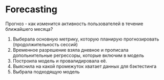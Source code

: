 # Forecasting

Прогноз - как изменится активность пользователей в течение ближайшего месяца?

1) Выберала основную метрику, которую планирую прогнозировать (продолжительность сессий)
2) Временное разрешение взяла дневное и прописала допольнительные регрессоры, которые включим в модель
3) Построила модель и провалидировала её.
4) Выяснила на какой промежуток хватает данных для бэктестинга
5) Выбрала подходящую модель
